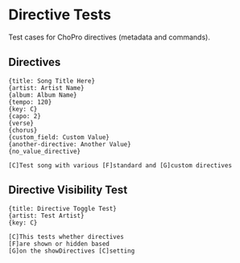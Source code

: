 # Directive Tests

Test cases for ChoPro directives (metadata and commands).

## Directives
```chopro
{title: Song Title Here}
{artist: Artist Name}
{album: Album Name}
{tempo: 120}
{key: C}
{capo: 2}
{verse}
{chorus}
{custom_field: Custom Value}
{another-directive: Another Value}
{no_value_directive}

[C]Test song with various [F]standard and [G]custom directives
```

## Directive Visibility Test
```chopro
{title: Directive Toggle Test}
{artist: Test Artist}
{key: C}

[C]This tests whether directives
[F]are shown or hidden based
[G]on the showDirectives [C]setting
```
